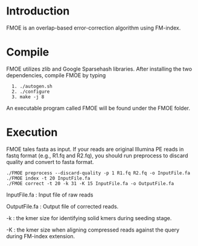 # Introduction
FMOE is an overlap-based error-correction algorithm using FM-index.

# Compile
FMOE utilizes zlib and Google Sparsehash libraries. After installing the two dependencies, compile FMOE by typing 

      1. ./autogen.sh 
      2. ./configure
      3. make -j 8

An executable program called FMOE will be found under the FMOE folder.

# Execution
FMOE tales fasta as input. If your reads are original Illumina PE reads in fastq format (e.g., R1.fq and R2.fq), you should run preprocess to discard quality and convert to fasta format.

	./FMOE preprocess --discard-quality -p 1 R1.fq R2.fq -o InputFile.fa
	./FMOE index -t 20 InputFile.fa
	./FMOE correct -t 20 -k 31 -K 15 InputFile.fa -o OutputFile.fa

InputFile.fa : Input file of raw reads

OutputFile.fa : Output file of corrected reads.

-k : the kmer size for identifying solid kmers during seeding stage.

-K : the kmer size when aligning compressed reads against the query during FM-index extension.
